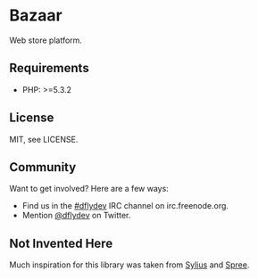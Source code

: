 Bazaar
======

Web store platform.


Requirements
------------

 * PHP: >=5.3.2


License
-------

MIT, see LICENSE.


Community
---------

Want to get involved? Here are a few ways:

* Find us in the [#dflydev](irc://irc.freenode.org/dflydev) IRC
  channel on irc.freenode.org.
* Mention [@dflydev](http://twitter.com/dflydev) on Twitter.


Not Invented Here
-----------------

Much inspiration for this library was taken from [Sylius](http://sylius.org)
and [Spree](http://spreecommerce.com/).
